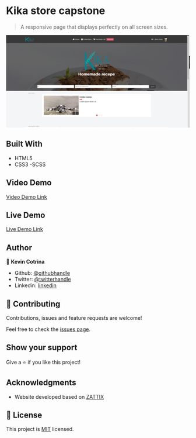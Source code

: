 # Kika store capstone

> A responsive page that displays perfectly on all screen sizes.

![screenshot](./assets/img/screenshot.png)

## Built With

- HTML5
- CSS3
-SCSS

## Video Demo

[Video Demo Link](https://www.loom.com/share/78237226bba145d882443d9fca133f07)

## Live Demo

[Live Demo Link](https://kcotrinam92.github.io/store_capstone/)

## Author

👤 **Kevin Cotrina**

- Github: [@githubhandle](https://github.com/kcotrinam92)
- Twitter: [@twitterhandle](https://twitter.com/KevinCot12)
- Linkedin: [linkedin](https://www.linkedin.com/in/kevin-cotrina-6208b7149/)


## 🤝 Contributing

Contributions, issues and feature requests are welcome!

Feel free to check the [issues page](https://github.com/kcotrinam92/store_capstone/issues).

## Show your support

Give a ⭐️ if you like this project!

## Acknowledgments

- Website developed based on [ZATTIX](https://www.behance.net/gallery/24796463/ZATTIX)

## 📝 License

This project is [MIT](./LICENSE) licensed.
